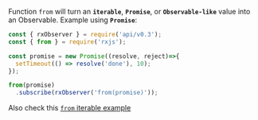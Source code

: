 <!--
name:		
title:		fromPromise
pageTitle:	fromPromise — RxJS function example + marble diagram
desc:		Learn how to turn a Promise into an Observable using "from"
docsUrl:	https://rxjs.dev/api/index/function/from
-->

Function `from` will turn an **`iterable`**, **`Promise`**, or **`Observable-like`** value into an Observable. Example using **`Promise`**:

```js
const { rxObserver } = require('api/v0.3');
const { from } = require('rxjs');

const promise = new Promise((resolve, reject)=>{
  setTimeout(() => resolve('done'), 10);
});

from(promise)
  .subscribe(rxObserver('from(promise)'));

```

Also check this [`from` iterable example](/rxjs/from/)
